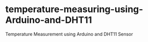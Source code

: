 # temperature-measuring-using-Arduino-and-DHT11
Temperature Measurement using Arduino and DHT11 Sensor
